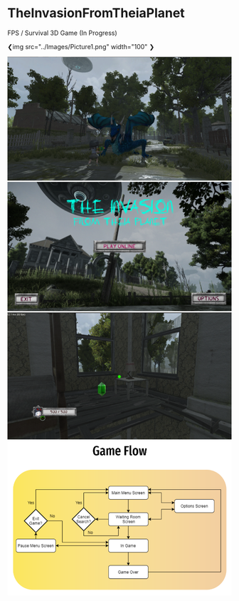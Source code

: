 # TheInvasionFromTheiaPlanet
FPS / Survival 3D Game (In Progress)

❮img src="../Images/Picture1.png" width="100" ❯

![](Images/Picture1.png)
![](Images/Picture2.png)
![](Images/Picture3.png)
![](Images/Picture4.png)
